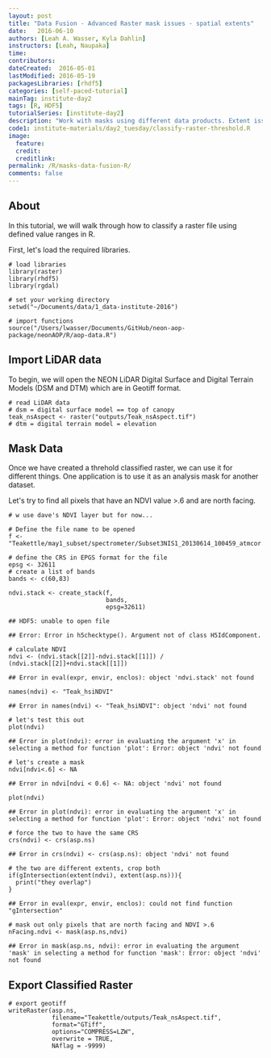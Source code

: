 ```yaml
---
layout: post
title: "Data Fusion - Advanced Raster mask issues - spatial extents"
date:   2016-06-10
authors: [Leah A. Wasser, Kyla Dahlin]
instructors: [Leah, Naupaka]
time:
contributors:
dateCreated:  2016-05-01
lastModified: 2016-05-19
packagesLibraries: [rhdf5]
categories: [self-paced-tutorial]
mainTag: institute-day2
tags: [R, HDF5]
tutorialSeries: [institute-day2]
description: "Work with masks using different data products. Extent issues."
code1: institute-materials/day2_tuesday/classify-raster-threshold.R
image:
  feature: 
  credit: 
  creditlink:
permalink: /R/masks-data-fusion-R/
comments: false
---
```


## About

In this tutorial, we will walk through how to classify a raster file using
defined value ranges in R. 

First, let's load the required libraries.


    # load libraries
    library(raster)
    library(rhdf5)
    library(rgdal)
    
    # set your working directory
    setwd("~/Documents/data/1_data-institute-2016")
    
    # import functions
    source("/Users/lwasser/Documents/GitHub/neon-aop-package/neonAOP/R/aop-data.R")

## Import LiDAR data

To begin, we will open the NEON LiDAR Digital Surface and Digital Terrain Models
(DSM and DTM) which are in Geotiff format.


    # read LiDAR data
    # dsm = digital surface model == top of canopy
    teak_nsAspect <- raster("outputs/Teak_nsAspect.tif")
    # dtm = digital terrain model = elevation

## Mask Data

Once we have created a threhold classified raster, we can use it for different things.
One application is to use it as an analysis mask for another dataset. 

Let's try to find all pixels that have an NDVI value >.6 and are north facing. 


    # w use dave's NDVI layer but for now...
    
    # Define the file name to be opened
    f <- "Teakettle/may1_subset/spectrometer/Subset3NIS1_20130614_100459_atmcor.h5"
    
    # define the CRS in EPGS format for the file
    epsg <- 32611
    # create a list of bands
    bands <- c(60,83)
    
    ndvi.stack <- create_stack(f, 
                               bands, 
                               epsg=32611)

    ## HDF5: unable to open file

    ## Error: Error in h5checktype(). Argument not of class H5IdComponent.

    # calculate NDVI
    ndvi <- (ndvi.stack[[2]]-ndvi.stack[[1]]) / (ndvi.stack[[2]]+ndvi.stack[[1]])

    ## Error in eval(expr, envir, enclos): object 'ndvi.stack' not found

    names(ndvi) <- "Teak_hsiNDVI"

    ## Error in names(ndvi) <- "Teak_hsiNDVI": object 'ndvi' not found

    # let's test this out
    plot(ndvi)

    ## Error in plot(ndvi): error in evaluating the argument 'x' in selecting a method for function 'plot': Error: object 'ndvi' not found

    # let's create a mask
    ndvi[ndvi<.6] <- NA

    ## Error in ndvi[ndvi < 0.6] <- NA: object 'ndvi' not found

    plot(ndvi)

    ## Error in plot(ndvi): error in evaluating the argument 'x' in selecting a method for function 'plot': Error: object 'ndvi' not found

    # force the two to have the same CRS
    crs(ndvi) <- crs(asp.ns)

    ## Error in crs(ndvi) <- crs(asp.ns): object 'ndvi' not found

    # the two are different extents, crop both
    if(gIntersection(extent(ndvi), extent(asp.ns))){
      print("they overlap")
    }

    ## Error in eval(expr, envir, enclos): could not find function "gIntersection"

    # mask out only pixels that are north facing and NDVI >.6
    nFacing.ndvi <- mask(asp.ns,ndvi)

    ## Error in mask(asp.ns, ndvi): error in evaluating the argument 'mask' in selecting a method for function 'mask': Error: object 'ndvi' not found

## Export Classified Raster


    # export geotiff 
    writeRaster(asp.ns,
                filename="Teakettle/outputs/Teak_nsAspect.tif",
                format="GTiff",
                options="COMPRESS=LZW",
                overwrite = TRUE,
                NAflag = -9999)
